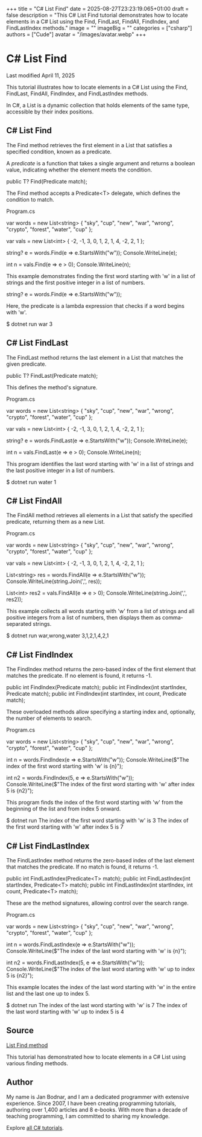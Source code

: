 +++
title = "C# List Find"
date = 2025-08-27T23:23:19.065+01:00
draft = false
description = "This C# List Find tutorial demonstrates how to
locate elements in a C# List using the Find, FindLast, FindAll, FindIndex, and
FindLastIndex methods."
image = ""
imageBig = ""
categories = ["csharp"]
authors = ["Cude"]
avatar = "/images/avatar.webp"
+++

# C# List Find

Last modified April 11, 2025

 

This tutorial illustrates how to locate elements in a C# List using the
Find, FindLast, FindAll,
FindIndex, and FindLastIndex methods.

In C#, a List is a dynamic collection that holds elements of the
same type, accessible by their index positions.

## C# List Find

The Find method retrieves the first element in a List
that satisfies a specified condition, known as a predicate.

A *predicate* is a function that takes a single argument and returns a
boolean value, indicating whether the element meets the condition.

public T? Find(Predicate match);

The Find method accepts a Predicate&lt;T&gt; delegate,
which defines the condition to match.

Program.cs
  

var words = new List&lt;string&gt; { "sky", "cup", "new", "war", "wrong",
    "crypto", "forest", "water", "cup" };

var vals = new List&lt;int&gt; { -2, -1, 3, 0, 1, 2, 1, 4, -2, 2, 1 };

string? e = words.Find(e =&gt; e.StartsWith("w"));
Console.WriteLine(e);

int n = vals.Find(e =&gt; e &gt; 0);
Console.WriteLine(n);

This example demonstrates finding the first word starting with 'w' in a list of
strings and the first positive integer in a list of numbers.

string? e = words.Find(e =&gt; e.StartsWith("w"));

Here, the predicate is a lambda expression that checks if a word begins with 'w'.

$ dotnet run
war
3

## C# List FindLast

The FindLast method returns the last element in a List
that matches the given predicate.

public T? FindLast(Predicate match);

This defines the method's signature.

Program.cs
  

var words = new List&lt;string&gt; { "sky", "cup", "new", "war", "wrong",
    "crypto", "forest", "water", "cup" };

var vals = new List&lt;int&gt; { -2, -1, 3, 0, 1, 2, 1, 4, -2, 2, 1 };

string? e = words.FindLast(e =&gt; e.StartsWith("w"));
Console.WriteLine(e);

int n = vals.FindLast(e =&gt; e &gt; 0);
Console.WriteLine(n);

This program identifies the last word starting with 'w' in a list of strings and
the last positive integer in a list of numbers.

$ dotnet run
water
1

## C# List FindAll

The FindAll method retrieves all elements in a List
that satisfy the specified predicate, returning them as a new List.

Program.cs
  

var words = new List&lt;string&gt; { "sky", "cup", "new", "war", "wrong",
    "crypto", "forest", "water", "cup" };

var vals = new List&lt;int&gt; { -2, -1, 3, 0, 1, 2, 1, 4, -2, 2, 1 };

List&lt;string&gt; res = words.FindAll(e =&gt; e.StartsWith("w"));
Console.WriteLine(string.Join(',', res));

List&lt;int&gt; res2 = vals.FindAll(e =&gt; e &gt; 0);
Console.WriteLine(string.Join(',', res2));

This example collects all words starting with 'w' from a list of strings and all
positive integers from a list of numbers, then displays them as comma-separated
strings.

$ dotnet run
war,wrong,water
3,1,2,1,4,2,1

## C# List FindIndex

The FindIndex method returns the zero-based index of the first
element that matches the predicate. If no element is found, it returns -1.

public int FindIndex(Predicate match);
public int FindIndex(int startIndex, Predicate match);
public int FindIndex(int startIndex, int count, Predicate match);

These overloaded methods allow specifying a starting index and, optionally, the
number of elements to search.

Program.cs
  

var words = new List&lt;string&gt; { "sky", "cup", "new", "war", "wrong",
    "crypto", "forest", "water", "cup" };

int n = words.FindIndex(e =&gt; e.StartsWith("w"));
Console.WriteLine($"The index of the first word starting with 'w' is {n}");

int n2 = words.FindIndex(5, e =&gt; e.StartsWith("w"));
Console.WriteLine($"The index of the first word starting with 'w' after index 5 is {n2}");

This program finds the index of the first word starting with 'w' from the
beginning of the list and from index 5 onward.

$ dotnet run
The index of the first word starting with 'w' is 3
The index of the first word starting with 'w' after index 5 is 7

## C# List FindLastIndex

The FindLastIndex method returns the zero-based index of the last
element that matches the predicate. If no match is found, it returns -1.

public int FindLastIndex(Predicate&lt;T&gt; match);
public int FindLastIndex(int startIndex, Predicate&lt;T&gt; match);
public int FindLastIndex(int startIndex, int count, Predicate&lt;T&gt; match);

These are the method signatures, allowing control over the search range.

Program.cs
  

var words = new List&lt;string&gt; { "sky", "cup", "new", "war", "wrong",
    "crypto", "forest", "water", "cup" };

int n = words.FindLastIndex(e =&gt; e.StartsWith("w"));
Console.WriteLine($"The index of the last word starting with 'w' is {n}");

int n2 = words.FindLastIndex(5, e =&gt; e.StartsWith("w"));
Console.WriteLine($"The index of the last word starting with 'w' up to index 5 is {n2}");

This example locates the index of the last word starting with 'w' in the entire
list and the last one up to index 5.

$ dotnet run
The index of the last word starting with 'w' is 7
The index of the last word starting with 'w' up to index 5 is 4

## Source

[List Find method](https://learn.microsoft.com/en-us/dotnet/api/system.collections.generic.list-1.find?view=net-8.0)

This tutorial has demonstrated how to locate elements in a C# List
using various finding methods.

## Author

My name is Jan Bodnar, and I am a dedicated programmer with extensive
experience. Since 2007, I have been creating programming tutorials, authoring
over 1,400 articles and 8 e-books. With more than a decade of teaching
programming, I am committed to sharing my knowledge.

Explore [all C# tutorials](/csharp/).